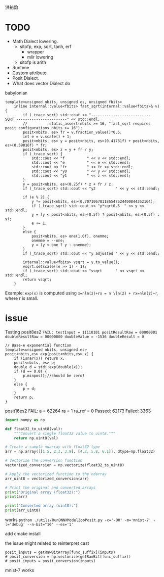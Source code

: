 洪祐鈞

# TODO

- Math Dialect lowering.
	- sitofp, exp, sqrt, tanh, erf
		- wrapper
		- mlir lowering
	- sitofp is arith
- Runtime
- Custom attribute.
- Posit Dialect.
- What does vector Dialect do

babylonian
```
template<unsigned nbits, unsigned es, unsigned fbits>
	inline internal::value<fbits> fast_sqrt(internal::value<fbits>& v) {
		if (_trace_sqrt) std::cout << "---------------------------  SQRT -----------------------" << std::endl;
		//			static_assert(nbits >= 16, "fast_sqrt requires posit configurations nbits >= 16");
		posit<nbits, es> fr = v.fraction_value()*0.5;
		int e = v.scale() + 1;
		posit<nbits, es> y = posit<nbits, es>(0.41731f) + posit<nbits, es>(0.59016f) * fr;
		posit<nbits, es> z = y + fr / y;
		if (_trace_sqrt) {
			std::cout << "f          " << v << std::endl;
			std::cout << "e          " << e << std::endl;
			std::cout << "fr         " << fr << std::endl;
			std::cout << "y0         " << y << std::endl;
			std::cout << "y1         " << z << std::endl;
		}
		y = posit<nbits, es>(0.25f) * z + fr / z;
		if (_trace_sqrt) std::cout << "y2         " << y << std::endl;

		if (e % 2) {
			y *= posit<nbits, es>(0.707106781186547524400844362104);
			if (_trace_sqrt) std::cout << "y*sqrt0.5  " << y << std::endl;
			y = (y < posit<nbits, es>(0.5f) ? posit<nbits, es>(0.5f) : y);
			e += 1;
		}
		else {
			posit<nbits, es> one(1.0f), onemme;
			onemme = --one;
			y = (y < one ? y : onemme);
		}
		if (_trace_sqrt) std::cout << "y adjusted " << y << std::endl;

		internal::value<fbits> vsqrt = y.to_value();
		vsqrt.setscale((e >> 1) - 1);
		if (_trace_sqrt) std::cout << "vsqrt      " << vsqrt << std::endl;
		return vsqrt;
	}
```

Example: `exp(x)` is computed using `x=nln⁡(2)+rx = n \ln(2) + rx=nln(2)+r`, where r is small.

# issue

Testing posit8es2
`FAIL: testInput = 11110101 positResultRaw = 00000001 doubleResultRaw = 00000000 doubleValue = -1536 doubleResult = 0`

```
// Base-e exponential function
template<unsigned nbits, unsigned es>
posit<nbits,es> exp(posit<nbits,es> x) {
	if (isnar(x)) return x;
	posit<nbits, es> p;
	double d = std::exp(double(x));
	if (d == 0.0) {
		p.minpos();//should be zero?
	}
	else {
		p = d;
	}
	return p;
}
```

posit16es2 
FAIL: a = 62264 ra = 1 ra_ref = 0
Passed: 62173 Failed: 3363

```python
import numpy as np

def float32_to_uint8(val):
    """Convert a single float32 value to uint8."""
    return np.uint8(val)

# Create a sample ndarray with float32 type
arr = np.array([[1.5, 2.3, 3.9], [4.2, 5.8, 6.1]], dtype=np.float32)

# Vectorize the conversion function
vectorized_conversion = np.vectorize(float32_to_uint8)

# Apply the vectorized function to the ndarray
arr_uint8 = vectorized_conversion(arr)

# Print the original and converted arrays
print("Original array (float32):")
print(arr)

print("Converted array (uint8):")
print(arr_uint8)
```

works
`python ./utils/RunONNXModelZooPosit.py -c='-O0' -m='mnist-7' -l='debug' --n-bit="16" --es='1'`

add cmake install

the issue might related to reinterpret cast
```
posit_inputs = getRawBitArray[func_suffix](inputs)
# posit_conversion = np.vectorize(getRawBit[func_suffix])
# posit_inputs = posit_conversion(inputs)
```

mnist-7 works

